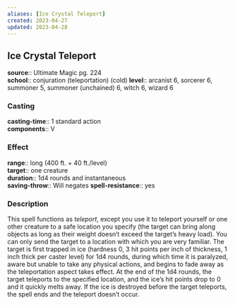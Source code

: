 ```yaml
---
aliases: [Ice Crystal Teleport]
created: 2023-04-27
updated: 2023-04-28
---
```


## Ice Crystal Teleport

**source**:: Ultimate Magic pg. 224  
**school**:: conjuration (teleportation) (cold)
**level**:: arcanist 6, sorcerer 6, summoner 5, summoner (unchained) 6, witch 6, wizard 6

### Casting

**casting-time**:: 1 standard action  
**components**:: V

### Effect

**range**:: long (400 ft. + 40 ft./level)  
**target**:: one creature  
**duration**:: 1d4 rounds and instantaneous  
**saving-throw**:: Will negates
**spell-resistance**:: yes

### Description

This spell functions as *teleport*, except you use it to teleport yourself or one other creature to a safe location you specify (the target can bring along objects as long as their weight doesn’t exceed the target’s heavy load). You can only send the target to a location with which you are very familiar. The target is first trapped in ice (hardness 0, 3 hit points per inch of thickness, 1 inch thick per caster level) for 1d4 rounds, during which time it is paralyzed, aware but unable to take any physical actions, and begins to fade away as the teleportation aspect takes effect. At the end of the 1d4 rounds, the target teleports to the specified location, and the ice’s hit points drop to 0 and it quickly melts away. If the ice is destroyed before the target teleports, the spell ends and the teleport doesn’t occur.

